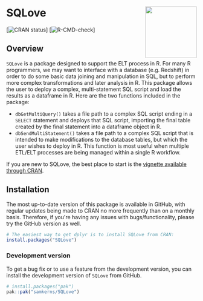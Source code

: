 <!-- README.md is generated from README.Rmd. Please edit that file -->

# SQLove <img src="https://github.com/user-attachments/assets/673752f9-a22a-4415-ba66-986411846f19" align="right" height="136"/>

<!-- badges: start -->

[![CRAN
status](https://www.r-pkg.org/badges/version/SQLove)]
[![R-CMD-check](https://github.com/samkerns/SQLove/actions/workflows/R-CMD-check.yaml/badge.svg)]

<!-- badges: end -->

## Overview

`SQLove` is a package designed to support the ELT process in R. For many
R programmers, we may want to interface with a database (e.g. Redshift)
in order to do some basic data joining and manipulation in SQL, but to
perform more complex transformations and later analysis in R. This
package allows the user to deploy a complex, multi-statement SQL script
and load the results as a dataframe in R. Here are the two functions
included in the package:

-   `dbGetMultiQuery()` takes a file path to a complex SQL script ending
    in a `SELECT` statement and deploys that SQL script, importing the
    final table created by the final statement into a dataframe object
    in R.
-   `dbSendMultiStatement()` takes a file path to a complex SQL script
    that is intended to make modifications to the database tables, but
    which the user wishes to deploy in R. This function is most useful
    when multiple ETL/ELT processes are being managed within a single R
    workflow.

If you are new to SQLove, the best place to start is the [vignette
available through
CRAN](https://cran.r-project.org/web/packages/SQLove/vignettes/SQLove.html).

## Installation

The most up-to-date version of this package is available in GitHub, with
regular updates being made to CRAN no more frequently than on a monthly
basis. Therefore, if you're having any issues with bugs/functionality,
please try the GitHub version as well.

``` r
# The easiest way to get dplyr is to install SQLove from CRAN:
install.packages("SQLove")
```

### Development version

To get a bug fix or to use a feature from the development version, you
can install the development version of `SQLove` from GitHub.

``` r
# install.packages("pak")
pak::pak("samkerns/SQLove")
```

## 
